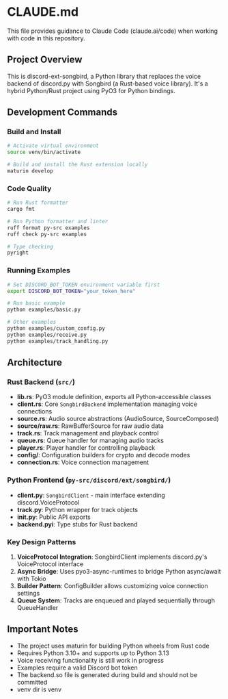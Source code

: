 # CLAUDE.md

This file provides guidance to Claude Code (claude.ai/code) when working with code in this repository.

## Project Overview

This is discord-ext-songbird, a Python library that replaces the voice backend of discord.py with Songbird (a Rust-based voice library). It's a hybrid Python/Rust project using PyO3 for Python bindings.

## Development Commands

### Build and Install
```bash
# Activate virtual environment
source venv/bin/activate

# Build and install the Rust extension locally
maturin develop
```

### Code Quality
```bash
# Run Rust formatter
cargo fmt

# Run Python formatter and linter
ruff format py-src examples
ruff check py-src examples

# Type checking
pyright
```

### Running Examples
```bash
# Set DISCORD_BOT_TOKEN environment variable first
export DISCORD_BOT_TOKEN="your_token_here"

# Run basic example
python examples/basic.py

# Other examples
python examples/custom_config.py
python examples/receive.py
python examples/track_handling.py
```

## Architecture

### Rust Backend (`src/`)
- **lib.rs**: PyO3 module definition, exports all Python-accessible classes
- **client.rs**: Core `SongbirdBackend` implementation managing voice connections
- **source.rs**: Audio source abstractions (AudioSource, SourceComposed)
- **source/raw.rs**: RawBufferSource for raw audio data
- **track.rs**: Track management and playback control
- **queue.rs**: Queue handler for managing audio tracks
- **player.rs**: Player handler for controlling playback
- **config/**: Configuration builders for crypto and decode modes
- **connection.rs**: Voice connection management

### Python Frontend (`py-src/discord/ext/songbird/`)
- **client.py**: `SongbirdClient` - main interface extending discord.VoiceProtocol
- **track.py**: Python wrapper for track objects
- **__init__.py**: Public API exports
- **backend.pyi**: Type stubs for Rust backend

### Key Design Patterns
1. **VoiceProtocol Integration**: SongbirdClient implements discord.py's VoiceProtocol interface
2. **Async Bridge**: Uses pyo3-async-runtimes to bridge Python async/await with Tokio
3. **Builder Pattern**: ConfigBuilder allows customizing voice connection settings
4. **Queue System**: Tracks are enqueued and played sequentially through QueueHandler

## Important Notes

- The project uses maturin for building Python wheels from Rust code
- Requires Python 3.10+ and supports up to Python 3.13
- Voice receiving functionality is still work in progress
- Examples require a valid Discord bot token
- The backend.so file is generated during build and should not be committed
- venv dir is venv
